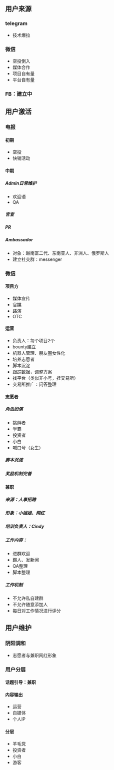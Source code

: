 

## 用户来源
### telegram
- 技术爆拉
### 微信
- 空投倒入
- 媒体合作
- 项目自有量
- 平台自有量
### FB：建立中
## 用户激活
### 电报
#### 初期
- 空投
- 快销活动
#### 中期
##### Admin日常维护
- 欢迎语
- QA
##### 官宣
##### PR
##### Ambassador
- 对象：越南富二代、东南亚人、非洲人、俄罗斯人
- 建立社交群：messenger
### 微信
#### 项目方
- 媒体宣传
- 官媒
- 路演
- OTC
#### 运营
- 负责人：每个项目2个
- bounty建立
- 机器人管理、朋友圈女性化
- 培养志愿者
- 脚本沉淀
- 跟踪数据，调整方案
- 找平台（类似非小号，挂交易所）
- 交易所推广：问答整理
#### 志愿者
##### 角色扮演
- 挑衅者
- 学霸
- 投资者
- 小白
- 喊口号（女生）
##### 脚本沉淀
##### 奖励机制完善
#### 兼职
##### 来源：人事招聘
##### 形象：小姐姐、网红
##### 培训负责人：Cindy
##### 工作内容：
- 进群欢迎
- 踢人、发新闻
- QA整理
- 脚本整理
##### 工作机制
- 不允许私自建群
- 不允许随意添加人
- 每日对工作情况进行评分
## 用户维护
### 阴阳调和
- 志愿者与兼职网红形象
### 用户分层
#### 话题引导：兼职
#### 内容输出
- 运营
- 自媒体
- 个人IP
#### 分层
- 羊毛党
- 投资者
- 小白
- 游客